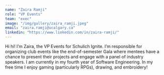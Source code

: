 ```yaml
---
name: "Zaira Ramji"
role: "VP Events"
team: "exec"
image: "/img/gallery/zaira_ramji.jpeg"
email: "zaira.ramji@ucalgary.ca"
linkedin: "https://www.linkedin.com/in/zaira-ramji/"
---
```


Hi hi! I’m Zaira, the VP Events for Schulich Ignite. I’m responsible for organizing club events like the end-of-semester Gala where mentees have a chance to present their projects and engage with a panel of industry speakers. I am currently in my fourth year of Software Engineering. In my free time I enjoy gaming (particularly RPGs), drawing, and embroidery!
